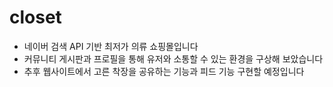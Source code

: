 # closet
* 네이버 검색 API 기반 최저가 의류 쇼핑몰입니다
* 커뮤니티 게시판과 프로필을 통해 유저와 소통할 수 있는 환경을 구상해 보았습니다
* 추후 웹사이트에서 고른 착장을 공유하는 기능과 피드 기능 구현할 예정입니다
